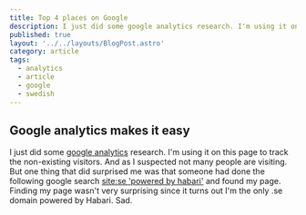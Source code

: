 ```yaml
---
title: Top 4 places on Google
description: I just did some google analytics research. I'm using it on this page to track the non-existing visitors.
published: true
layout: '../../layouts/BlogPost.astro'
category: article
tags:
  - analytics
  - article
  - google
  - swedish
---
```


## Google analytics makes it easy

I just did some [google analytics][1] research. I'm using it on this page to track the non-existing visitors. And as I suspected not many people are visiting. But one thing that did surprised me was that someone had done the following google search [site:se 'powered by habari'][2] and found my page. Finding my page wasn't very surprising since it turns out I'm the only .se domain powered by Habari. Sad.

[1]: http://www.google.com/analytics/
[2]: http://www.google.se/search?hl=sv&q=site%3Ase+
